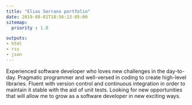 ```yaml
---
title: "Elias Serrano portfolio"
date: 2019-08-01T18:56:13-05:00
sitemap:
  priority : 1.0

outputs:
- html
- rss
- json
---
```

<p>Experienced software developer who loves new challenges in the day-to-day. Pragmatic programmer and well-versed in coding to create high-level libraries. Fluent with version control and continuous integration in order to maintain it stable with the aid of unit tests. Looking for new opportunities that will allow me to grow as a software developer in new exciting ways.</p>
